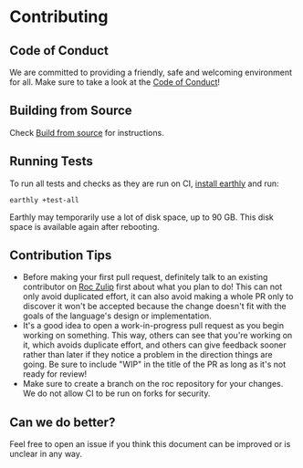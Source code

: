 # Contributing

## Code of Conduct

We are committed to providing a friendly, safe and welcoming environment for all. Make sure to take a look at the [Code of Conduct](CodeOfConduct.md)!

## Building from Source

Check [Build from source](BUILDING_FROM_SOURCE.md) for instructions.

## Running Tests

To run all tests and checks as they are run on CI, [install earthly](https://earthly.dev/get-earthly) and run:
```
earthly +test-all
```

Earthly may temporarily use a lot of disk space, up to 90 GB. This disk space is available again after rebooting.

## Contribution Tips

- Before making your first pull request, definitely talk to an existing contributor on [Roc Zulip](https://roc.zulipchat.com) first about what you plan to do! This can not only avoid duplicated effort, it can also avoid making a whole PR only to discover it won't be accepted because the change doesn't fit with the goals of the language's design or implementation.
- It's a good idea to open a work-in-progress pull request as you begin working on something. This way, others can see that you're working on it, which avoids duplicate effort, and others can give feedback sooner rather than later if they notice a problem in the direction things are going. Be sure to include "WIP" in the title of the PR as long as it's not ready for review!
- Make sure to create a branch on the roc repository for your changes. We do not allow CI to be run on forks for security.

## Can we do better?

Feel free to open an issue if you think this document can be improved or is unclear in any way.

